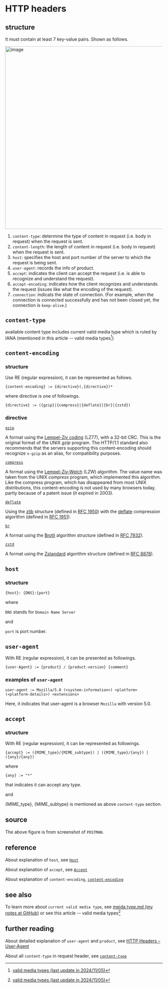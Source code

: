 # HTTP headers
## structure
It must contain at least 7 key-value pairs. Shown as follows.

<img width="584" alt="image" src="https://github.com/user-attachments/assets/fbb59fce-5b48-43c2-bae8-909948df217e">

1. `content-type`: determine the type of content in request (i.e. body in request) when the request is sent.
2. `content-length`: the length of content in request (i.e. body in request) when the request is sent.
3. `host`: specifies the host and port number of the server to which the request is being sent.
4. `user-agent`: records the info of product.
5. `accept`: indicates the client can accept the request (i.e. is able to recognize and understand the request).
6. `accept-encoding`: indicates how the client recognizes and understands the request (issues like what the encoding of the request).
7. `connection`: indicats the state of connection. (For example, when the connection is connected successfully and has not been closed yet, the connection is `keep-alive`.)

## `content-type`
available content type includes current valid media type which is ruled by IANA (mentioned in this article -- valid media types[^1])

## `content-encoding`
### structure
Use RE (regular expression), it can be represented as follows.

```
{content-encoding} := {directive}(,{directive})*
```

where directive is one of followings.

```
{directive} := ({gzip}|{compress}|{deflate}|{br}|{zstd})
```

### directive
[`gzip`](https://developer.mozilla.org/en-US/docs/Web/HTTP/Headers/Content-Encoding#gzip)

A format using the [Lempel-Ziv coding](https://en.wikipedia.org/wiki/LZ77_and_LZ78#LZ77) (LZ77), with a 32-bit CRC. This is the original format of the UNIX _gzip_ program. The HTTP/1.1 standard also recommends that the servers supporting this content-encoding should recognize `x-gzip` as an alias, for compatibility purposes.

[`compress`](https://developer.mozilla.org/en-US/docs/Web/HTTP/Headers/Content-Encoding#compress)

A format using the [Lempel-Ziv-Welch](https://en.wikipedia.org/wiki/LZW) (LZW) algorithm. The value name was taken from the UNIX _compress_ program, which implemented this algorithm. Like the compress program, which has disappeared from most UNIX distributions, this content-encoding is not used by many browsers today, partly because of a patent issue (it expired in 2003).

[`deflate`](https://developer.mozilla.org/en-US/docs/Web/HTTP/Headers/Content-Encoding#deflate)

Using the [zlib](https://en.wikipedia.org/wiki/Zlib) structure (defined in [RFC 1950](https://datatracker.ietf.org/doc/html/rfc1950)) with the [deflate](https://en.wikipedia.org/wiki/Deflate) compression algorithm (defined in [RFC 1951](https://datatracker.ietf.org/doc/html/rfc1951)).

[`br`](https://developer.mozilla.org/en-US/docs/Web/HTTP/Headers/Content-Encoding#br)

A format using the [Brotli](https://developer.mozilla.org/en-US/docs/Glossary/Brotli_compression) algorithm structure (defined in [RFC 7932](https://datatracker.ietf.org/doc/html/rfc7932)).

[`zstd`](https://developer.mozilla.org/en-US/docs/Web/HTTP/Headers/Content-Encoding#zstd)

A format using the [Zstandard](https://developer.mozilla.org/en-US/docs/Glossary/Zstandard_compression) algorithm structure (defined in [RFC 8878](https://datatracker.ietf.org/doc/html/rfc8878)).

## `host`
### structure

```
{host}: {DNS}:{port}
```

where 

`DNS` stands for `Domain Name Server`

and 

`port` is port number.

## `user-agent`
With RE (regular expression), it can be presented as followings.

```
{user-Agent} := {product} / {product-version} {comment}
```

### examples of `user-agent`

```
user-agent := Mozilla/5.0 (<system-information>) <platform> (<platform-details>) <extensions>
```

Here, it indicates that user-agent is a browser `Mozilla` with version 5.0.

## `accept`
### structure

With RE (regular expression), it can be represented as followings. 

```
{accept} := ({MIME_type}/{MIME_subtype}) | ({MIME_type}/{any}) | ({any}/{any})
```

where 

```
{any} := "*"
```

that indicates it can accept any type.

and 

{MIME_type}, {MIME_subtype} is mentioned as above `content-type` section.

## source
The above figure is from screenshot of `POSTMAN`. 

## reference
About explanation of `host`, see [`Host`](https://developer.mozilla.org/en-US/docs/Web/HTTP/Headers/Host)

About explanation of `accept`, see [`Accept`](https://developer.mozilla.org/en-US/docs/Web/HTTP/Headers/Accept)

About explanation of `content-encoding`, [`content-encoding`](https://developer.mozilla.org/en-US/docs/Web/HTTP/Headers/Content-Encoding)

## see also
To learn more about `current valid media type`, see [meida type.md (my notes at GitHub)](https://github.com/40843245/Network/blob/main/media/media%20type.md) or see this article -- valid media types[^1]

## further reading
About detailed explanation of `user-agent` and `product`, see [HTTP Headers – User-Agent](https://www.geeksforgeeks.org/http-headers-user-agent/)

About all `content-type` in request header, see [`content-type`](https://developer.mozilla.org/en-US/docs/Web/HTTP/Headers/Content-Type)

[^1]: [valid media types (last update in 2024/11/05)](https://www.iana.org/assignments/media-types/media-types.xhtml)
